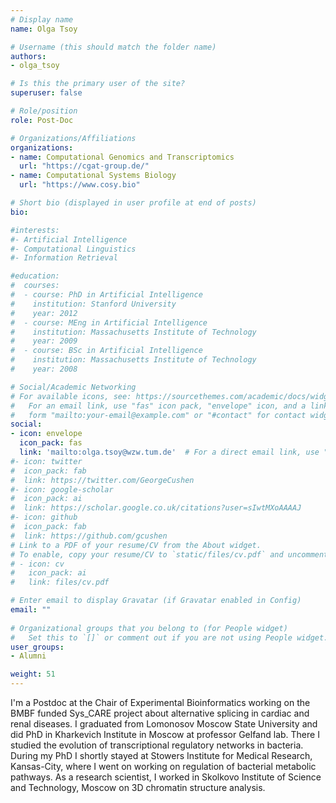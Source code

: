 ```yaml
---
# Display name
name: Olga Tsoy

# Username (this should match the folder name)
authors:
- olga_tsoy

# Is this the primary user of the site?
superuser: false

# Role/position
role: Post-Doc 

# Organizations/Affiliations
organizations:
- name: Computational Genomics and Transcriptomics
  url: "https://cgat-group.de/"
- name: Computational Systems Biology
  url: "https://www.cosy.bio"

# Short bio (displayed in user profile at end of posts)
bio:   

#interests:
#- Artificial Intelligence
#- Computational Linguistics
#- Information Retrieval

#education:
#  courses:
#  - course: PhD in Artificial Intelligence
#    institution: Stanford University
#    year: 2012
#  - course: MEng in Artificial Intelligence
#    institution: Massachusetts Institute of Technology
#    year: 2009
#  - course: BSc in Artificial Intelligence
#    institution: Massachusetts Institute of Technology
#    year: 2008

# Social/Academic Networking
# For available icons, see: https://sourcethemes.com/academic/docs/widgets/#icons
#   For an email link, use "fas" icon pack, "envelope" icon, and a link in the
#   form "mailto:your-email@example.com" or "#contact" for contact widget.
social:
- icon: envelope
  icon_pack: fas
  link: 'mailto:olga.tsoy@wzw.tum.de'  # For a direct email link, use "mailto:test@example.org".
#- icon: twitter
#  icon_pack: fab
#  link: https://twitter.com/GeorgeCushen
#- icon: google-scholar
#  icon_pack: ai
#  link: https://scholar.google.co.uk/citations?user=sIwtMXoAAAAJ
#- icon: github
#  icon_pack: fab
#  link: https://github.com/gcushen
# Link to a PDF of your resume/CV from the About widget.
# To enable, copy your resume/CV to `static/files/cv.pdf` and uncomment the lines below.  
# - icon: cv
#   icon_pack: ai
#   link: files/cv.pdf

# Enter email to display Gravatar (if Gravatar enabled in Config)
email: ""
  
# Organizational groups that you belong to (for People widget)
#   Set this to `[]` or comment out if you are not using People widget.  
user_groups:
- Alumni

weight: 51
---
```


I'm a Postdoc at the Chair of Experimental Bioinformatics working on the BMBF funded Sys_CARE project about alternative splicing in cardiac and renal diseases. I graduated from Lomonosov Moscow State University and did PhD in Kharkevich Institute in Moscow at professor Gelfand lab. There I studied the evolution of transcriptional regulatory networks in bacteria. During my PhD I shortly stayed at Stowers Institute for Medical Research, Kansas-City, where I went on working on regulation of bacterial metabolic pathways. As a research scientist, I worked in Skolkovo Institute of Science and Technology, Moscow on 3D chromatin structure analysis.
